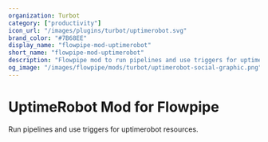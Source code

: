 ```yaml
---
organization: Turbot
category: ["productivity"]
icon_url: "/images/plugins/turbot/uptimerobot.svg"
brand_color: "#7B68EE"
display_name: "flowpipe-mod-uptimerobot"
short_name: "flowpipe-mod-uptimerobot"
description: "Flowpipe mod to run pipelines and use triggers for uptimerobot resources."
og_image: "/images/flowpipe/mods/turbot/uptimerobot-social-graphic.png"
---
```


# UptimeRobot Mod for Flowpipe

Run pipelines and use triggers for uptimerobot resources.